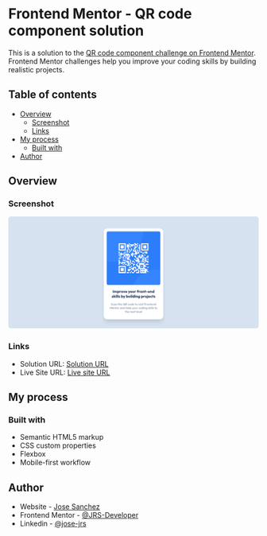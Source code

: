 # Frontend Mentor - QR code component solution

This is a solution to the [QR code component challenge on Frontend Mentor](https://www.frontendmentor.io/challenges/qr-code-component-iux_sIO_H). Frontend Mentor challenges help you improve your coding skills by building realistic projects.

## Table of contents

- [Overview](#overview)
  - [Screenshot](#screenshot)
  - [Links](#links)
- [My process](#my-process)
  - [Built with](#built-with)
- [Author](#author)

## Overview

### Screenshot

<img src="./images/screenshot.png" alt="screenshot" style="border-radius:5px;"/>

### Links

- Solution URL: [Solution URL](https://github.com/JRS-Developer/qr-code-component)
- Live Site URL: [Live site URL](https://qr-component-jrs.netlify.app/)

## My process

### Built with

- Semantic HTML5 markup
- CSS custom properties
- Flexbox
- Mobile-first workflow

## Author

- Website - [Jose Sanchez](https://jrs-developer.github.io/)
- Frontend Mentor - [@JRS-Developer](https://www.frontendmentor.io/profile/JRS-Developer)
- Linkedin - [@jose-jrs](https://www.linkedin.com/in/jose-jrs/)
